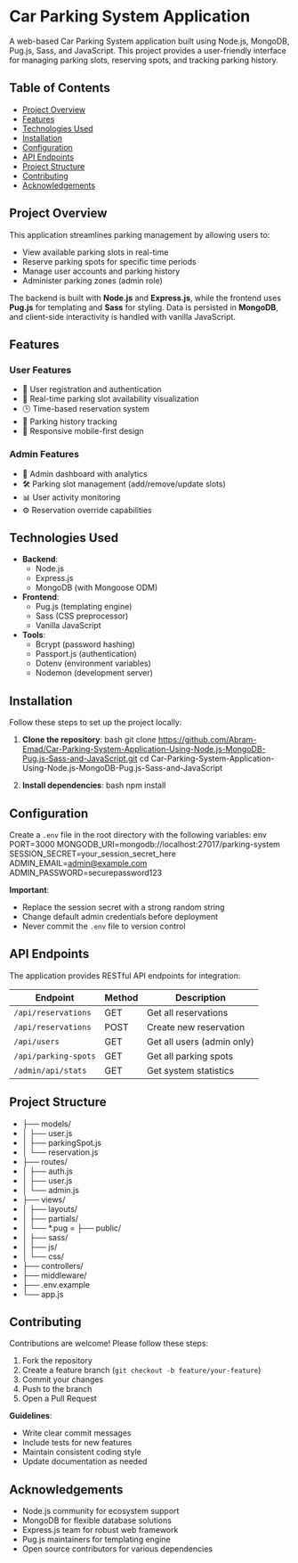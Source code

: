 # Car Parking System Application

A web-based Car Parking System application built using Node.js, MongoDB, Pug.js, Sass, and JavaScript. This project provides a user-friendly interface for managing parking slots, reserving spots, and tracking parking history.

## Table of Contents
- [Project Overview](#project-overview)
- [Features](#features)
- [Technologies Used](#technologies-used)
- [Installation](#installation)
- [Configuration](#configuration)
- [API Endpoints](#api-endpoints)
- [Project Structure](#project-structure)
- [Contributing](#contributing)
- [Acknowledgements](#acknowledgements)

## Project Overview
This application streamlines parking management by allowing users to:
- View available parking slots in real-time
- Reserve parking spots for specific time periods
- Manage user accounts and parking history
- Administer parking zones (admin role)

The backend is built with **Node.js** and **Express.js**, while the frontend uses **Pug.js** for templating and **Sass** for styling. Data is persisted in **MongoDB**, and client-side interactivity is handled with vanilla JavaScript.

## Features
### User Features
- 🚀 User registration and authentication
- 📍 Real-time parking slot availability visualization
- 🕒 Time-based reservation system
- 📅 Parking history tracking
- 📱 Responsive mobile-first design

### Admin Features
- 🔑 Admin dashboard with analytics
- 🛠 Parking slot management (add/remove/update slots)
- 📊 User activity monitoring
- ⚙ Reservation override capabilities

## Technologies Used
- **Backend**: 
  - Node.js
  - Express.js
  - MongoDB (with Mongoose ODM)
- **Frontend**:
  - Pug.js (templating engine)
  - Sass (CSS preprocessor)
  - Vanilla JavaScript
- **Tools**:
  - Bcrypt (password hashing)
  - Passport.js (authentication)
  - Dotenv (environment variables)
  - Nodemon (development server)

## Installation
Follow these steps to set up the project locally:

1. **Clone the repository**:
   bash
   git clone https://github.com/Abram-Emad/Car-Parking-System-Application-Using-Node.js-MongoDB-Pug.js-Sass-and-JavaScript.git
   cd Car-Parking-System-Application-Using-Node.js-MongoDB-Pug.js-Sass-and-JavaScript
   

2. **Install dependencies**:
   bash
   npm install
   

## Configuration
Create a `.env` file in the root directory with the following variables:
env
PORT=3000
MONGODB_URI=mongodb://localhost:27017/parking-system
SESSION_SECRET=your_session_secret_here
ADMIN_EMAIL=admin@example.com
ADMIN_PASSWORD=securepassword123


**Important**: 
- Replace the session secret with a strong random string
- Change default admin credentials before deployment
- Never commit the `.env` file to version control

## API Endpoints
The application provides RESTful API endpoints for integration:

| Endpoint                | Method | Description                     |
|-------------------------|--------|---------------------------------|
| `/api/reservations`     | GET    | Get all reservations           |
| `/api/reservations`     | POST   | Create new reservation         |
| `/api/users`            | GET    | Get all users (admin only)     |
| `/api/parking-spots`    | GET    | Get all parking spots          |
| `/admin/api/stats`      | GET    | Get system statistics          |

## Project Structure

- ├── models/
- │   ├── user.js
- │   ├── parkingSpot.js
- │   └── reservation.js
- ├── routes/
- │   ├── auth.js
- │   ├── user.js
- │   └── admin.js
- ├── views/
- │   ├── layouts/
- │   ├── partials/
- │   └── *.pug
= ├── public/
- │   ├── sass/
- │   ├── js/
- │   └── css/
- ├── controllers/
- ├── middleware/
- ├── .env.example
- └── app.js


## Contributing
Contributions are welcome! Please follow these steps:
1. Fork the repository
2. Create a feature branch (`git checkout -b feature/your-feature`)
3. Commit your changes
4. Push to the branch
5. Open a Pull Request

**Guidelines**:
- Write clear commit messages
- Include tests for new features
- Maintain consistent coding style
- Update documentation as needed

## Acknowledgements
- Node.js community for ecosystem support
- MongoDB for flexible database solutions
- Express.js team for robust web framework
- Pug.js maintainers for templating engine
- Open source contributors for various dependencies
